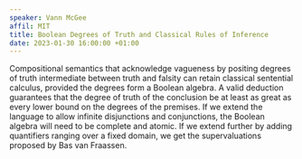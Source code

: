 ```yaml
---
speaker: Vann McGee
affil: MIT
title: Boolean Degrees of Truth and Classical Rules of Inference
date: 2023-01-30 16:00:00 +01:00
---
```

Compositional semantics that acknowledge vagueness by positing degrees of truth intermediate between truth and falsity can retain classical sentential calculus, provided the degrees form a Boolean algebra.
A valid deduction guarantees that the degree of truth of the conclusion be at least as great as every lower bound on the degrees of the premises.
If we extend the language to allow infinite disjunctions and conjunctions, the Boolean algebra will need to be complete and atomic.
If we extend further by adding quantifiers ranging over a fixed domain, we get the supervaluations proposed by Bas van Fraassen.
